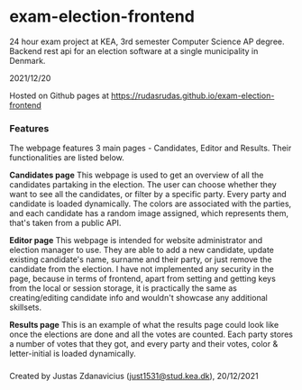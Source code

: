 # exam-election-frontend
24 hour exam project at KEA, 3rd semester Computer Science AP degree. Backend rest api for an election software at a single municipality in Denmark.

2021/12/20

Hosted on Github pages at https://rudasrudas.github.io/exam-election-frontend

### Features

The webpage features 3 main pages - Candidates, Editor and Results. Their functionalities are listed below.

**Candidates page**
This webpage is used to get an overview of all the candidates partaking in the election. The user can choose whether they want to see all the candidates, or filter by a specific party. Every party and candidate is loaded dynamically. The colors are associated with the parties, and each candidate has a random image assigned, which represents them, that's taken from a public API.

**Editor page**
This webpage is intended for website administrator and election manager to use. They are able to add a new candidate, update existing candidate's name, surname and their party, or just remove the candidate from the election.
I have not implemented any security in the page, because in terms of frontend, apart from setting and getting keys from the local or session storage, it is practically the same as creating/editing candidate info and wouldn't showcase any additional skillsets.

**Results page**
This is an example of what the results page could look like once the elections are done and all the votes are counted. Each party stores a number of votes that they got, and every party and their votes, color & letter-initial is loaded dynamically.

### 

Created by Justas Zdanavicius (just1531@stud.kea.dk), 20/12/2021

